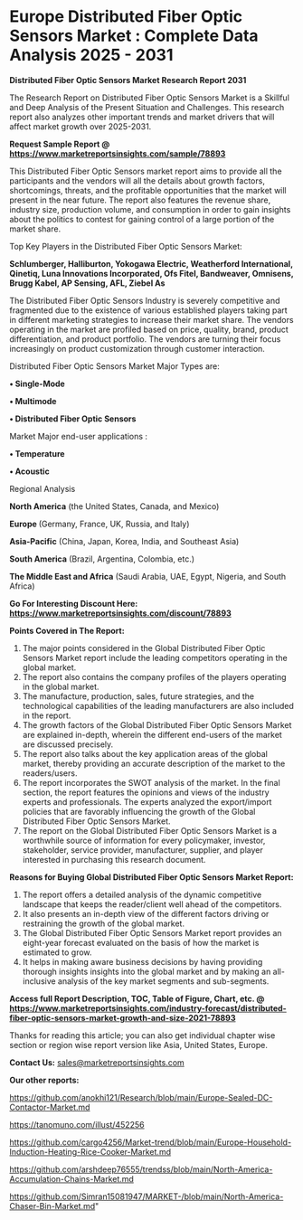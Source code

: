 # Europe Distributed Fiber Optic Sensors Market : Complete Data Analysis 2025 - 2031

<strong>Distributed Fiber Optic Sensors Market Research Report 2031</strong>

The Research Report on Distributed Fiber Optic Sensors Market is a Skillful and Deep Analysis of the Present Situation and Challenges. This research report also analyzes other important trends and market drivers that will affect market growth over 2025-2031.

<strong>Request Sample Report @ <a href=https://www.marketreportsinsights.com/sample/78893>https://www.marketreportsinsights.com/sample/78893</a></strong>

This Distributed Fiber Optic Sensors market report aims to provide all the participants and the vendors will all the details about growth factors, shortcomings, threats, and the profitable opportunities that the market will present in the near future. The report also features the revenue share, industry size, production volume, and consumption in order to gain insights about the politics to contest for gaining control of a large portion of the market share.

Top Key Players in the Distributed Fiber Optic Sensors Market:

<strong>Schlumberger, Halliburton, Yokogawa Electric, Weatherford International, Qinetiq, Luna Innovations Incorporated, Ofs Fitel, Bandweaver, Omnisens, Brugg Kabel, AP Sensing, AFL, Ziebel As</strong>

The Distributed Fiber Optic Sensors Industry is severely competitive and fragmented due to the existence of various established players taking part in different marketing strategies to increase their market share. The vendors operating in the market are profiled based on price, quality, brand, product differentiation, and product portfolio. The vendors are turning their focus increasingly on product customization through customer interaction.

Distributed Fiber Optic Sensors Market Major Types are:

<strong>• Single-Mode

• Multimode

• Distributed Fiber Optic Sensors</strong>

Market Major end-user applications :

<strong>• Temperature

• Acoustic</strong>

Regional Analysis

</u><strong><b>North America</b></strong> (the United States, Canada, and Mexico)

<strong><b>Europe </b></strong>(Germany, France, UK, Russia, and Italy)

<strong><b>Asia-Pacific</b></strong> (China, Japan, Korea, India, and Southeast Asia)

<strong><b>South America</b></strong> (Brazil, Argentina, Colombia, etc.)

<strong><b>The Middle East and Africa</b></strong> (Saudi Arabia, UAE, Egypt, Nigeria, and South Africa)

<strong>Go For Interesting Discount Here: <a href=https://www.marketreportsinsights.com/discount/78893>https://www.marketreportsinsights.com/discount/78893</a></strong>

<strong>Points Covered in The Report:</strong>
<ol>
  <li>The major points considered in the Global Distributed Fiber Optic Sensors Market report include the leading competitors operating in the global market.</li>
  <li>The report also contains the company profiles of the players operating in the global market.</li>
  <li>The manufacture, production, sales, future strategies, and the technological capabilities of the leading manufacturers are also included in the report.</li>
  <li>The growth factors of the Global Distributed Fiber Optic Sensors Market are explained in-depth, wherein the different end-users of the market are discussed precisely.</li>
  <li>The report also talks about the key application areas of the global market, thereby providing an accurate description of the market to the readers/users.</li>
  <li>The report incorporates the SWOT analysis of the market. In the final section, the report features the opinions and views of the industry experts and professionals. The experts analyzed the export/import policies that are favorably influencing the growth of the Global Distributed Fiber Optic Sensors Market.</li>
  <li>The report on the Global Distributed Fiber Optic Sensors Market is a worthwhile source of information for every policymaker, investor, stakeholder, service provider, manufacturer, supplier, and player interested in purchasing this research document.</li>
</ol>
<strong>Reasons for Buying Global Distributed Fiber Optic Sensors Market Report:</strong>

<ol>
  <li>The report offers a detailed analysis of the dynamic competitive landscape that keeps the reader/client well ahead of the competitors.</li>
  <li>It also presents an in-depth view of the different factors driving or restraining the growth of the global market.</li>
  <li>The Global Distributed Fiber Optic Sensors Market report provides an eight-year forecast evaluated on the basis of how the market is estimated to grow.</li>
  <li>It helps in making aware business decisions by having providing thorough insights insights into the global market and by making an all-inclusive analysis of the key market segments and sub-segments.</li>
</ol>
<strong>Access full Report Description, TOC, Table of Figure, Chart, etc. @ <a href=https://www.marketreportsinsights.com/industry-forecast/distributed-fiber-optic-sensors-market-growth-and-size-2021-78893>https://www.marketreportsinsights.com/industry-forecast/distributed-fiber-optic-sensors-market-growth-and-size-2021-78893</a></strong>


Thanks for reading this article; you can also get individual chapter wise section or region wise report version like Asia, United States, Europe.

<strong>Contact Us:</strong>
sales@marketreportsinsights.com

<strong>Our other reports:</strong>

<a href=https://github.com/anokhi121/Research/blob/main/Europe-Sealed-DC-Contactor-Market.md>https://github.com/anokhi121/Research/blob/main/Europe-Sealed-DC-Contactor-Market.md</a>

<a href=https://tanomuno.com/illust/452256>https://tanomuno.com/illust/452256</a>

<a href=https://github.com/cargo4256/Market-trend/blob/main/Europe-Household-Induction-Heating-Rice-Cooker-Market.md>https://github.com/cargo4256/Market-trend/blob/main/Europe-Household-Induction-Heating-Rice-Cooker-Market.md</a>

<a href=https://github.com/arshdeep76555/trendss/blob/main/North-America-Accumulation-Chains-Market.md>https://github.com/arshdeep76555/trendss/blob/main/North-America-Accumulation-Chains-Market.md</a>

<a href=https://github.com/Simran15081947/MARKET-/blob/main/North-America-Chaser-Bin-Market.md>https://github.com/Simran15081947/MARKET-/blob/main/North-America-Chaser-Bin-Market.md</a>"
